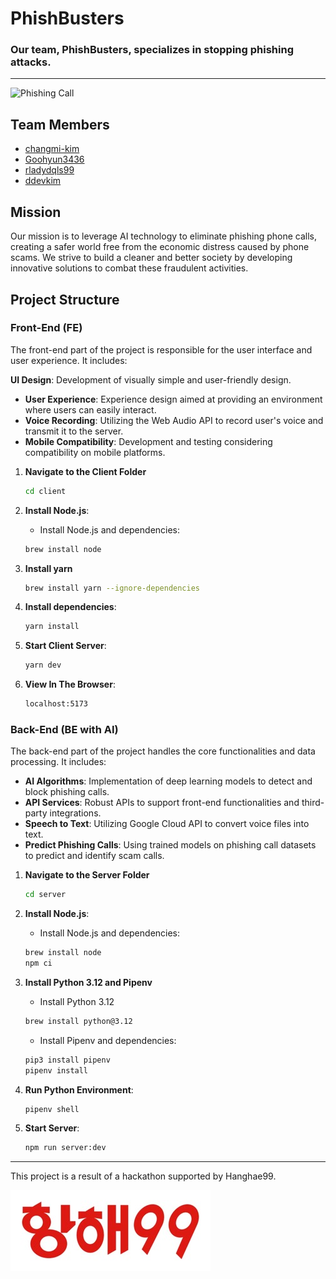 # PhishBusters

### Our team, PhishBusters, specializes in stopping phishing attacks.

---

![Phishing Call](images/hanghae_call.avif)

## Team Members

- [changmi-kim](https://github.com/changmi-kim)
- [Goohyun3436](https://github.com/Goohyun3436)
- [rladydqls99](https://github.com/rladydqls99)
- [ddevkim](https://github.com/ddevkim)

## Mission

Our mission is to leverage AI technology to eliminate phishing phone calls, creating a safer world free from the economic distress caused by phone scams. We strive to build a cleaner and better society by developing innovative solutions to combat these fraudulent activities.

## Project Structure

### Front-End (FE)

The front-end part of the project is responsible for the user interface and user experience. It includes:

**UI Design**: Development of visually simple and user-friendly design.

- **User Experience**: Experience design aimed at providing an environment where users can easily interact.
- **Voice Recording**: Utilizing the Web Audio API to record user's voice and transmit it to the server.
- **Mobile Compatibility**: Development and testing considering compatibility on mobile platforms.

1. **Navigate to the Client Folder**

   ```bash
   cd client
   ```

2. **Install Node.js**:
   - Install Node.js and dependencies:
   ```bash
   brew install node
   ```
3. **Install yarn**
   ```bash
   brew install yarn --ignore-dependencies
   ```
4. **Install dependencies**:
   ```bash
   yarn install
   ```
5. **Start Client Server**:
   ```bash
   yarn dev
   ```
6. **View In The Browser**:
   ```bash
   localhost:5173
   ```

### Back-End (BE with AI)

The back-end part of the project handles the core functionalities and data processing. It includes:

- **AI Algorithms**: Implementation of deep learning models to detect and block phishing calls.
- **API Services**: Robust APIs to support front-end functionalities and third-party integrations.
- **Speech to Text**: Utilizing Google Cloud API to convert voice files into text.
- **Predict Phishing Calls**: Using trained models on phishing call datasets to predict and identify scam calls.

1. **Navigate to the Server Folder**

   ```bash
   cd server
   ```

2. **Install Node.js**:
   - Install Node.js and dependencies:
   ```bash
   brew install node
   npm ci
   ```
3. **Install Python 3.12 and Pipenv**
   - Install Python 3.12
   ```bash
   brew install python@3.12
   ```
   - Install Pipenv and dependencies:
   ```bash
   pip3 install pipenv
   pipenv install
   ```
4. **Run Python Environment**:
   ```bash
   pipenv shell
   ```
5. **Start Server**:
   ```bash
   npm run server:dev
   ```

---

This project is a result of a hackathon supported by Hanghae99.

![Hanghae99 Logo](images/hh_small.jpeg)
